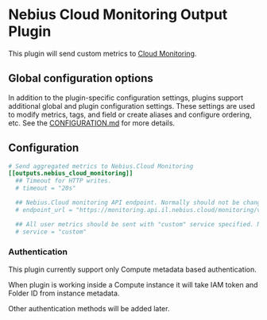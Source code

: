 # Nebius Cloud Monitoring Output Plugin

This plugin will send custom metrics to [ Cloud
Monitoring](https://nebius.com/il/services/monitoring).

## Global configuration options <!-- @/docs/includes/plugin_config.md -->

In addition to the plugin-specific configuration settings, plugins support
additional global and plugin configuration settings. These settings are used to
modify metrics, tags, and field or create aliases and configure ordering, etc.
See the [CONFIGURATION.md][CONFIGURATION.md] for more details.

[CONFIGURATION.md]: ../../../docs/CONFIGURATION.md#plugins

## Configuration

```toml @sample.conf
# Send aggregated metrics to Nebius.Cloud Monitoring
[[outputs.nebius_cloud_monitoring]]
  ## Timeout for HTTP writes.
  # timeout = "20s"

  ## Nebius.Cloud monitoring API endpoint. Normally should not be changed
  # endpoint_url = "https://monitoring.api.il.nebius.cloud/monitoring/v2/data/write"

  ## All user metrics should be sent with "custom" service specified. Normally should not be changed
  # service = "custom"
```

### Authentication

This plugin currently support only Compute metadata based authentication.

When plugin is working inside a Compute instance it will take IAM token and
Folder ID from instance metadata.

Other authentication methods will be added later.
